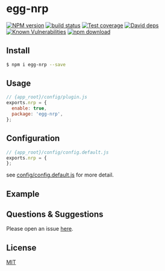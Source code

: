 # egg-nrp

[![NPM version][npm-image]][npm-url]
[![build status][travis-image]][travis-url]
[![Test coverage][codecov-image]][codecov-url]
[![David deps][david-image]][david-url]
[![Known Vulnerabilities][snyk-image]][snyk-url]
[![npm download][download-image]][download-url]

[npm-image]: https://img.shields.io/npm/v/egg-nrp.svg?style=flat-square
[npm-url]: https://npmjs.org/package/egg-nrp
[travis-image]: https://img.shields.io/travis/eggjs/egg-nrp.svg?style=flat-square
[travis-url]: https://travis-ci.org/eggjs/egg-nrp
[codecov-image]: https://img.shields.io/codecov/c/github/eggjs/egg-nrp.svg?style=flat-square
[codecov-url]: https://codecov.io/github/eggjs/egg-nrp?branch=master
[david-image]: https://img.shields.io/david/eggjs/egg-nrp.svg?style=flat-square
[david-url]: https://david-dm.org/eggjs/egg-nrp
[snyk-image]: https://snyk.io/test/npm/egg-nrp/badge.svg?style=flat-square
[snyk-url]: https://snyk.io/test/npm/egg-nrp
[download-image]: https://img.shields.io/npm/dm/egg-nrp.svg?style=flat-square
[download-url]: https://npmjs.org/package/egg-nrp

<!--
Description here.
-->

## Install

```bash
$ npm i egg-nrp --save
```

## Usage

```js
// {app_root}/config/plugin.js
exports.nrp = {
  enable: true,
  package: 'egg-nrp',
};
```

## Configuration

```js
// {app_root}/config/config.default.js
exports.nrp = {
};
```

see [config/config.default.js](config/config.default.js) for more detail.

## Example

<!-- example here -->

## Questions & Suggestions

Please open an issue [here](https://github.com/eggjs/egg/issues).

## License

[MIT](LICENSE)
